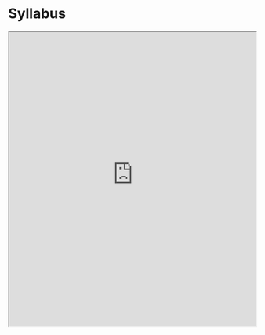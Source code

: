 # Syllabus

<iframe src="https://princetonuniversity.github.io/NEU-PSY-502/_static/pdf/syllabus-draft.pdf" width="100%" height="600px"></iframe>